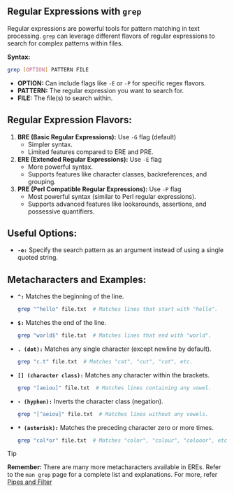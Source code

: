 ## Regular Expressions with `grep`

Regular expressions are powerful tools for pattern matching in text processing. `grep` can leverage different flavors of regular expressions to search for complex patterns within files.

**Syntax:**

```bash
grep [OPTION] PATTERN FILE
```

* **OPTION:** Can include flags like `-E` or `-P` for specific regex flavors.
* **PATTERN:** The regular expression you want to search for.
* **FILE:** The file(s) to search within.

## Regular Expression Flavors:

1. **BRE (Basic Regular Expressions):** Use `-G` flag (default)
   * Simpler syntax.
   * Limited features compared to ERE and PRE.
2. **ERE (Extended Regular Expressions):** Use `-E` flag
   * More powerful syntax.
   * Supports features like character classes, backreferences, and grouping.
3. **PRE (Perl Compatible Regular Expressions):** Use `-P` flag
   * Most powerful syntax (similar to Perl regular expressions).
   * Supports advanced features like lookarounds, assertions, and possessive quantifiers.

## Useful Options:

* **`-e:`** Specify the search pattern as an argument instead of using a single quoted string.

## Metacharacters and Examples:

* **`^:`** Matches the beginning of the line.
   ```bash
   grep "^hello" file.txt  # Matches lines that start with "hello".
   ```
* **`$:`** Matches the end of the line.
   ```bash
   grep "world$" file.txt  # Matches lines that end with "world".
   ```
* **`. (dot):`** Matches any single character (except newline by default).
   ```bash
   grep "c.t" file.txt  # Matches "cat", "cut", "cot", etc.
   ```
* **`[] (character class):`** Matches any character within the brackets.
   ```bash
   grep "[aeiou]" file.txt  # Matches lines containing any vowel.
   ```
* **`- (hyphen):`** Inverts the character class (negation).
   ```bash
   grep "[^aeiou]" file.txt  # Matches lines without any vowels.
   ```
* **`* (asterisk):`** Matches the preceding character zero or more times.
   ```bash
   grep "col*or" file.txt  # Matches "color", "colour", "colooor", etc.
   ```


> [!TIP]
> **Remember:** There are many more metacharacters available in EREs. Refer to the `man grep` page for a complete list and explanations. 
> For more, refer [Pipes and Filter](./session-15-pipeFilter.md)